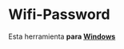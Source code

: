 # Wifi-Password

Esta herramienta **para <a target="_blank" href="https://microsoft.com/es-es/windows">Windows</a>**
